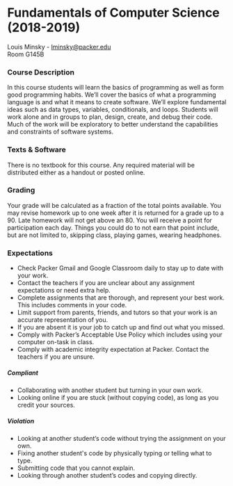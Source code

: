 # Fundamentals of Computer Science (2018-2019) 
Louis Minsky - lminsky@packer.edu  
Room G145B  

### Course Description
In this course students will learn the basics of programming as well as form good programming habits. We’ll cover the basics of what a programming language is and what it means to create software. We’ll explore fundamental ideas such as data types, variables, conditionals, and loops. Students will work alone and in groups to plan, design, create, and debug their code. Much of the work will be exploratory to better understand the capabilities and constraints of software systems.

### Texts & Software
There is no textbook for this course. Any required material will be distributed either as a handout or posted online. 

### Grading
Your grade will be calculated as a fraction of the total points available. You may revise homework up to one week after it is returned for a grade up to a 90. Late homework will not get above an 80. You will receive a point for participation each day. Things you could do to not earn that point include, but are not limited to, skipping class, playing games, wearing headphones.

### Expectations
* Check Packer Gmail and Google Classroom daily to stay up to date with your work.
* Contact the teachers if you are unclear about any assignment expectations or need extra help.
* Complete assignments that are thorough, and represent your best work.  This includes comments in your code.
* Limit support from parents, friends, and tutors so that your work is an accurate representation of you.
* If you are absent it is your job to catch up and find out what you missed.
* Comply with Packer’s Acceptable Use Policy which includes using your computer on-task in class.
* Comply with academic integrity expectation at Packer. Contact the teachers if you are unsure.

##### Compliant
  * Collaborating with another student but turning in your own work.
  * Looking online if you are stuck (without copying code), as long as you credit your sources.
##### Violation
  * Looking at another student’s code without trying the assignment on your own.
  * Fixing another student's code by physically typing or telling what to type.
  * Submitting code that you cannot explain.
  * Looking through another student’s codes and copying directly.



